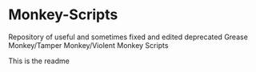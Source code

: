 # Monkey-Scripts
Repository of useful and sometimes fixed and edited deprecated Grease Monkey/Tamper Monkey/Violent Monkey Scripts

This is the readme
